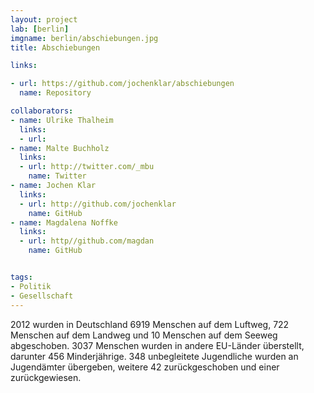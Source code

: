 ```yaml
---
layout: project
lab: [berlin]
imgname: berlin/abschiebungen.jpg
title: Abschiebungen

links:

- url: https://github.com/jochenklar/abschiebungen
  name: Repository

collaborators:
- name: Ulrike Thalheim
  links:
  - url:
- name: Malte Buchholz
  links:
  - url: http://twitter.com/_mbu
    name: Twitter
- name: Jochen Klar
  links:
  - url: http://github.com/jochenklar
    name: GitHub
- name: Magdalena Noffke
  links:
  - url: http//github.com/magdan
    name: GitHub


tags:
- Politik
- Gesellschaft
---
```


2012 wurden in Deutschland 6919 Menschen auf dem Luftweg, 722 Menschen auf dem Landweg und 10 Menschen auf dem Seeweg abgeschoben. 3037 Menschen wurden in andere EU-Länder überstellt, darunter 456 Minderjährige. 348 unbegleitete Jugendliche wurden an Jugendämter übergeben, weitere 42 zurückgeschoben und einer zurückgewiesen.
